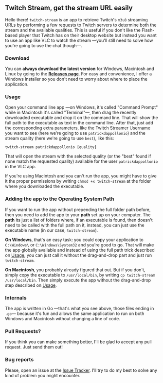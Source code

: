 ## Twitch Stream, get the stream URL easily


Hello there! `twitch-stream` is an app to retrieve Twitch's `m3u8` streaming URLs by performing a few requests to Twitch servers to determine both the stream and the available qualities. This is useful if you don't like the Flash-based player that Twitch has on their desktop website but instead you want to use an app like VLC to watch the stream —you'll still need to solve how you're going to use the chat though—.

### Download

You can **always download the latest version** for Windows, Macintosh and Linux by going to the **[Releases page](https://github.com/patrickdappollonio/twitch-stream/releases)**. For easy and convenience, I offer a Windows Installer so you don't need to worry about where to place the application.

### Usage

Open your command line app —on Windows, it's called "Command Prompt" while in Macintosh it's called "Terminal"—, then drag the recently downloaded executable and drop it on the command line. That will show the full path to the executable as text in the command line. After that, just add the corresponding extra parameters, like the Twitch Streamer Username you want to see (here we're going to use `patrickdappollonio`) and the stream quality (here we're going to use `best`), like this:

```
twitch-stream patrickdappollonio [quality]
```

That will open the stream with the selected quality (or the "best" found if none match the requested quality) available for the user `patrickdappollonio` in the VLC app.

If you're using Macintosh and you can't run the app, you might have to give it the proper permissions by writing `chmod +x twitch-stream` at the folder where you downloaded the executable.

### Adding the app to the Operating System Path

If you want to run the app without prepending the full folder path before, then you need to add the app to your **path** set up on your computer. The **path** its just a list of folders where, if an executable is found, then doesn't need to be called with the full path on it, instead, you can just use the executable name (in our case, `twitch-stream`).

**On Windows**, that's an easy task: you could copy your application to `C:\Windows\` or `C:\Windows\System32` and you're good to go. That will make the app globally available and instead of using the full path trick described on [Usage](#usage), you can just call it without the drag-and-drop part and just run `twitch-stream`.

**On Macintosh**, you probably already figured that out. But if you don't, simply copy the executable to `/usr/local/bin`, by writing `cp twitch-stream /usr/local/bin`. Then simply execute the app without the drag-and-drop step described on [Usage](#usage).

### Internals

The app is written in Go —that's what you see above, those files ending in `.go`— because it's fun and allows the same application to run on both Windows and Macintosh without changing a line of code.

### Pull Requests?

If you think you can make something better, I'll be glad to accept any pull request. Just send them out!

### Bug reports

Please, open an issue at the [Issue Tracker](https://github.com/patrickdappollonio/twitch-stream/issues). I'll try to do my best to solve any kind of problem you might encounter.
